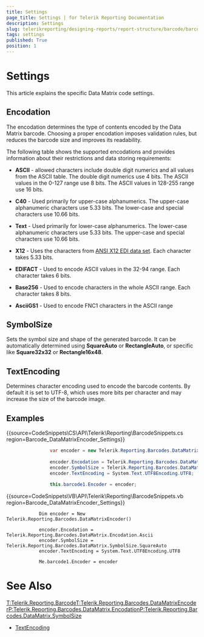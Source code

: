 ```yaml
---
title: Settings
page_title: Settings | for Telerik Reporting Documentation
description: Settings
slug: telerikreporting/designing-reports/report-structure/barcode/barcode-types/2d-barcodes/data-matrix/settings
tags: settings
published: True
position: 1
---
```


# Settings



This article explains the specific Data Matrix code settings.

## Encodation

The encodation determines the type of contents encoded by the Data Matrix barcode. Choosing a proper encodation imposes validation rules, but reduces the barcode size and improves its readability.

The following table shows the supported encodations and provides information about their restrictions and data storing requirements:

* __ASCII__ - allowed characters include double digit numerics and all values from the ASCII table.
              The double digit numerics use 4 bits. The ASCII values in the 0-127 range use 8 bits. The ASCII values in 128-255 range use 16 bits.
            

* __C40__ - Used primarily for upper-case alphanumerics.
              The upper-case alphanumeric characters use 5.33 bits.
              The lower-case and special characters use 10.66 bits.
            

* __Text__ - Used primarily for lower-case alphanumerics.
              The lower-case alphanumeric characters use 5.33 bits.
              The upper-case and special characters use 10.66 bits.
            

* __X12__ - Uses the characters from
              [ANSI X12 EDI data set](https://edi3.dicentral.com/ansi-x12).
              Each character takes 5.33 bits.
            

* __EDIFACT__ - Used to encode ASCII values in the 32-94 range.
              Each character takes 6 bits.
            

* __Base256__ - Used to encode characters in the whole ASCII range.
              Each character takes 8 bits.
            

* __AsciiGS1__ - Used to encode FNC1 characters in the ASCII range
            

## SymbolSize

Sets the symbol size and shape of the generated barcode. It can be automatically determined using
          __SquareAuto__ or __RectangleAuto__,
          or specific like __Square32x32__ or __Rectangle16x48__.
        

## TextEncoding

Determines character encoding used to encode the barcode contents. By default it is set to UTF-8, 
        which uses more bits per character and may increase the size of the barcode image.
        

## Examples

{{source=CodeSnippets\CS\API\Telerik\Reporting\BarcodeSnippets.cs region=Barcode_DataMatrixEncoder_Settings}}
````cs
	            var encoder = new Telerik.Reporting.Barcodes.DataMatrixEncoder();
	
	            encoder.Encodation = Telerik.Reporting.Barcodes.DataMatrix.Encodation.Ascii;
	            encoder.SymbolSize = Telerik.Reporting.Barcodes.DataMatrix.SymbolSize.SquareAuto;
	            encoder.TextEncoding = System.Text.UTF8Encoding.UTF8;
	
	            this.barcode1.Encoder = encoder;
````



{{source=CodeSnippets\VB\API\Telerik\Reporting\BarcodeSnippets.vb region=Barcode_DataMatrixEncoder_Settings}}
````vbnet
	        Dim encoder = New Telerik.Reporting.Barcodes.DataMatrixEncoder()
	
	        encoder.Encodation = Telerik.Reporting.Barcodes.DataMatrix.Encodation.Ascii
	        encoder.SymbolSize = Telerik.Reporting.Barcodes.DataMatrix.SymbolSize.SquareAuto
	        encoder.TextEncoding = System.Text.UTF8Encoding.UTF8
	
	        Me.barcode1.Encoder = encoder
````



# See Also
[T:Telerik.Reporting.Barcode]()[T:Telerik.Reporting.Barcodes.DataMatrixEncoder]()[P:Telerik.Reporting.Barcodes.DataMatrix.Encodation]()[P:Telerik.Reporting.Barcodes.DataMatrix.SymbolSize]()

 * [TextEncoding](https://docs.microsoft.com/en-us/dotnet/api/system.text.encoding)
